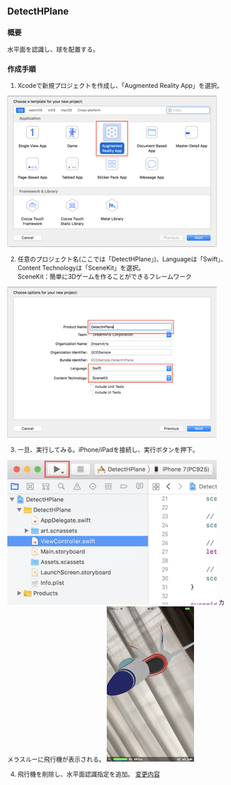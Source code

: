 ## DetectHPlane
### 概要
水平面を認識し、球を配置する。
### 作成手順  

1. Xcodeで新規プロジェクトを作成し、「Augmented Reality App」を選択。  
<img src="images/detect_hplane_select_ar.png" width="480"/>   

2. 任意のプロジェクト名(ここでは「DetectHPlane」)、Languageは「Swift」、Content Technologyは「SceneKit」を選択。  
SceneKit：簡単に3Dゲームを作ることができるフレームワーク  
<img src="images/detect_hplane_select_swift_scene_kit.png" width="480"/>  

3. 一旦、実行してみる。iPhone/iPadを接続し、実行ボタンを押下。  
<img src="images/detect_hplane_initial_run.png" width="480"/>  
カメラスルーに飛行機が表示される。  
<img src="images/detect_hplane_initial_run_ship.png" width="200"/>  

4. 飛行機を削除し、水平面認識指定を追加。
[変更内容](https://github.com/da351hon/DetectHPlane/commit/2a964fc8b8b52a165174da7134336c1e415335cf)
